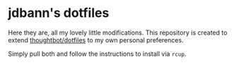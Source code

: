 # jdbann's dotfiles

Here they are, all my lovely little modifications. This repository is created to
extend [thoughtbot/dotfiles](https://github.com/thoughtbot/dotfiles) to my own
personal preferences.

Simply pull both and follow the instructions to install via `rcup`.
